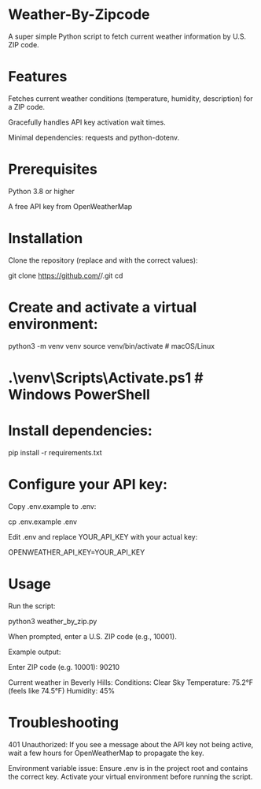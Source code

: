 # Weather-By-Zipcode
A super simple Python script to fetch current weather information by U.S. ZIP code.

# Features

Fetches current weather conditions (temperature, humidity, description) for a ZIP code.

Gracefully handles API key activation wait times.

Minimal dependencies: requests and python-dotenv.

# Prerequisites

Python 3.8 or higher

A free API key from OpenWeatherMap

# Installation

Clone the repository (replace <username> and <repo> with the correct values):

git clone https://github.com/<username>/<repo>.git
cd <repo>

# Create and activate a virtual environment:

python3 -m venv venv
source venv/bin/activate    # macOS/Linux
# .\venv\Scripts\Activate.ps1  # Windows PowerShell

# Install dependencies:

pip install -r requirements.txt

# Configure your API key:

Copy .env.example to .env:

cp .env.example .env

Edit .env and replace YOUR_API_KEY with your actual key:

OPENWEATHER_API_KEY=YOUR_API_KEY

# Usage

Run the script:

python3 weather_by_zip.py

When prompted, enter a U.S. ZIP code (e.g., 10001).

Example output:

Enter ZIP code (e.g. 10001): 90210

Current weather in Beverly Hills:
  Conditions: Clear Sky
  Temperature: 75.2°F (feels like 74.5°F)
  Humidity: 45%

# Troubleshooting

401 Unauthorized: If you see a message about the API key not being active, wait a few hours for OpenWeatherMap to propagate the key.

Environment variable issue: Ensure .env is in the project root and contains the correct key. Activate your virtual environment before running the script.
